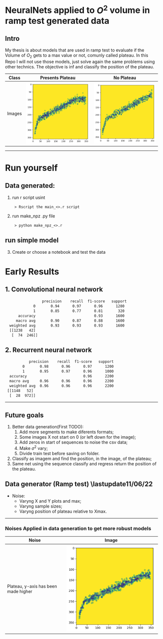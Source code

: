 # NeuralNets applied to $O^2$ volume in ramp test generated data

## Intro

My thesis is about models that are used in ramp test to evaluate if the Volume of $O_2$ gets to a max value or not, comunly called plateau. In this Repo I will not use those models, just solve again the same problems using other technics. The objective is inf and classify the position of the plateau.

| Class  | Presents Plateau                      | No Plateau                            |
| ------ | ------------------------------------- | ------------------------------------- |
| Images | ![readme_images/i3](readme_images/i3) | ![readme_images/i1](readme_images/i1) |

---

# Run yourself

## Data generated:

1.  run r script usint

         > Rscript the main_<>.r script

2.  run make_npz .py file

         > python make_npz_<>.r

## run simple model

3. Create or choose a notebook and test the data

# Early Results

## 1. Convolutional neural network

                     precision    recall  f1-score   support
                 0       0.94      0.97      0.96      1280
                 1       0.85      0.77      0.81       320
          accuracy                           0.93      1600
         macro avg       0.90      0.87      0.88      1600
      weighted avg       0.93      0.93      0.93      1600
      [[1238   42]
       [  74  246]]

## 2. Recurrent neural network

               precision    recall  f1-score   support
            0       0.98      0.96      0.97      1200
            1       0.95      0.97      0.96      1000
      accuracy                          0.96      2200
      macro avg     0.96      0.96      0.96      2200
      weighted avg  0.96      0.96      0.96      2200
     [[1148   52]
      [  28  972]]

---

## Future goals

1. Better data generation(First TODO):
   1. Add more segments to make diferents formats;
   2. Some images X not start on 0 (or left down for the image);
   3. Add zeros in start of sequences to noise the csv data;
   4. Make $\sigma^2$ vary;
   5. Divide train test before saving on folder.
2. Classify as imagem and find the position, in the image, of the plateau;
3. Same net using the sequence classify and regress return the position of the plateau.

## Data generator (Ramp test) \lastupdate11/06/22

- Noise:
  - Varyng X and Y plots and max;
  - Varyng sample sizes;
  - Varyng position of plateau relative to Xmax.

---

### Noises Applied in data generation to get more robust models

| Noise                                | Image                                 |
| ------------------------------------ | ------------------------------------- |
| Plateau, y-axis has been made higher | ![readme_images/i2](readme_images/i2) |
